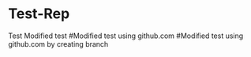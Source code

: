 # Test-Rep
Test
Modified test
#Modified test using github.com
#Modified test using github.com by creating branch
